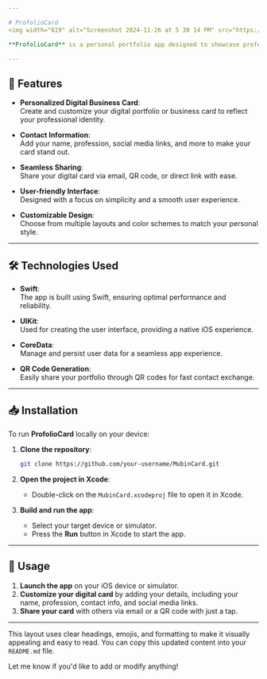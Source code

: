 ```yaml
---

# ProfolioCard
<img width="619" alt="Screenshot 2024-11-26 at 5 30 14 PM" src="https://github.com/user-attachments/assets/68949738-face-4fac-b674-4ef2da7fd665">

**ProfolioCard** is a personal portfolio app designed to showcase professional achievements, skills, and contact information. Built for iOS, the app allows users to create a digital business card, customize it, and share it seamlessly with others. With a modern and intuitive interface, **ProfolioCard** serves as a digital representation of one's professional identity.

---
```


## 🚀 Features

- **Personalized Digital Business Card**:  
  Create and customize your digital portfolio or business card to reflect your professional identity.

- **Contact Information**:  
  Add your name, profession, social media links, and more to make your card stand out.

- **Seamless Sharing**:  
  Share your digital card via email, QR code, or direct link with ease.

- **User-friendly Interface**:  
  Designed with a focus on simplicity and a smooth user experience.

- **Customizable Design**:  
  Choose from multiple layouts and color schemes to match your personal style.

---

## 🛠 Technologies Used

- **Swift**:  
  The app is built using Swift, ensuring optimal performance and reliability.

- **UIKit**:  
  Used for creating the user interface, providing a native iOS experience.

- **CoreData**:  
  Manage and persist user data for a seamless app experience.

- **QR Code Generation**:  
  Easily share your portfolio through QR codes for fast contact exchange.

---

## 📥 Installation

To run **ProfolioCard** locally on your device:

1. **Clone the repository**:
   ```bash
   git clone https://github.com/your-username/MubinCard.git
   ```

2. **Open the project in Xcode**:
   - Double-click on the `MubinCard.xcodeproj` file to open it in Xcode.

3. **Build and run the app**:
   - Select your target device or simulator.
   - Press the **Run** button in Xcode to start the app.

---

## 📱 Usage

1. **Launch the app** on your iOS device or simulator.
2. **Customize your digital card** by adding your details, including your name, profession, contact info, and social media links.
3. **Share your card** with others via email or a QR code with just a tap.

---

This layout uses clear headings, emojis, and formatting to make it visually appealing and easy to read. You can copy this updated content into your `README.md` file.

Let me know if you'd like to add or modify anything!
